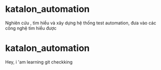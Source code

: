 # katalon_automation
Nghiên cứu , tìm hiểu và xây dựng hệ thống test automation, đưa vào các công nghệ tìm hiểu được
# katalon_automation
Hey, i 'am learning git
checkking


